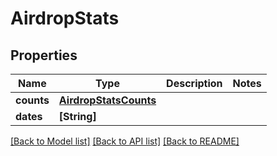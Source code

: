 # AirdropStats

## Properties
Name | Type | Description | Notes
------------ | ------------- | ------------- | -------------
**counts** | [**AirdropStatsCounts**](AirdropStatsCounts.md) |  | 
**dates** | **[String]** |  | 

[[Back to Model list]](../README.md#documentation-for-models) [[Back to API list]](../README.md#documentation-for-api-endpoints) [[Back to README]](../README.md)


